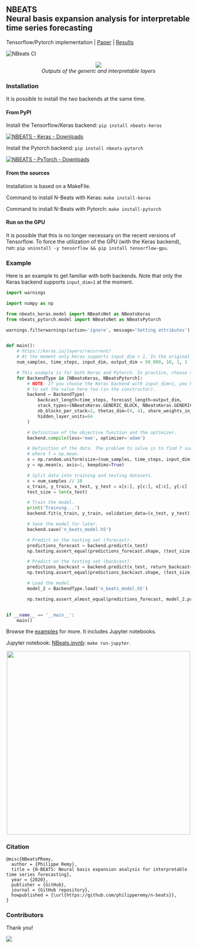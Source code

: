 ## NBEATS<br/>Neural basis expansion analysis for interpretable time series forecasting

Tensorflow/Pytorch implementation | [Paper](https://arxiv.org/abs/1905.10437)
| [Results](https://github.com/fecet/NBeats-M4)

![NBeats CI](https://github.com/philipperemy/n-beats/workflows/N%20Beats%20CI/badge.svg?branch=master)

<p align="center">
  <img src="assets/interpretable.png"><br/>
  <i>Outputs of the generic and interpretable layers</i>
</p>

### Installation

It is possible to install the two backends at the same time.

#### From PyPI

Install the Tensorflow/Keras backend: `pip install nbeats-keras`

[![NBEATS - Keras - Downloads](https://pepy.tech/badge/nbeats-keras)](https://pepy.tech/project/nbeats-keras)

Install the Pytorch backend: `pip install nbeats-pytorch`

[![NBEATS - PyTorch - Downloads](https://pepy.tech/badge/nbeats-pytorch)](https://pepy.tech/project/nbeats-pytorch)

#### From the sources

Installation is based on a MakeFile.

Command to install N-Beats with Keras: `make install-keras`

Command to install N-Beats with Pytorch: `make install-pytorch`

#### Run on the GPU

It is possible that this is no longer necessary on the recent versions of Tensorflow.  To force the utilization of the GPU (with the Keras backend),
run: `pip uninstall -y tensorflow && pip install tensorflow-gpu`. 

### Example

Here is an example to get familiar with both backends. Note that only the Keras backend supports `input_dim>1` at the moment.

```python
import warnings

import numpy as np

from nbeats_keras.model import NBeatsNet as NBeatsKeras
from nbeats_pytorch.model import NBeatsNet as NBeatsPytorch

warnings.filterwarnings(action='ignore', message='Setting attributes')


def main():
    # https://keras.io/layers/recurrent/
    # At the moment only Keras supports input_dim > 1. In the original paper, input_dim=1.
    num_samples, time_steps, input_dim, output_dim = 50_000, 10, 1, 1

    # This example is for both Keras and Pytorch. In practice, choose the one you prefer.
    for BackendType in [NBeatsKeras, NBeatsPytorch]:
        # NOTE: If you choose the Keras backend with input_dim>1, you have 
        # to set the value here too (in the constructor).
        backend = BackendType(
            backcast_length=time_steps, forecast_length=output_dim,
            stack_types=(NBeatsKeras.GENERIC_BLOCK, NBeatsKeras.GENERIC_BLOCK),
            nb_blocks_per_stack=2, thetas_dim=(4, 4), share_weights_in_stack=True,
            hidden_layer_units=64
        )

        # Definition of the objective function and the optimizer.
        backend.compile(loss='mae', optimizer='adam')

        # Definition of the data. The problem to solve is to find f such as | f(x) - y | -> 0.
        # where f = np.mean.
        x = np.random.uniform(size=(num_samples, time_steps, input_dim))
        y = np.mean(x, axis=1, keepdims=True)

        # Split data into training and testing datasets.
        c = num_samples // 10
        x_train, y_train, x_test, y_test = x[c:], y[c:], x[:c], y[:c]
        test_size = len(x_test)

        # Train the model.
        print('Training...')
        backend.fit(x_train, y_train, validation_data=(x_test, y_test), epochs=20, batch_size=128)

        # Save the model for later.
        backend.save('n_beats_model.h5')

        # Predict on the testing set (forecast).
        predictions_forecast = backend.predict(x_test)
        np.testing.assert_equal(predictions_forecast.shape, (test_size, backend.forecast_length, output_dim))

        # Predict on the testing set (backcast).
        predictions_backcast = backend.predict(x_test, return_backcast=True)
        np.testing.assert_equal(predictions_backcast.shape, (test_size, backend.backcast_length, output_dim))

        # Load the model.
        model_2 = BackendType.load('n_beats_model.h5')

        np.testing.assert_almost_equal(predictions_forecast, model_2.predict(x_test))


if __name__ == '__main__':
    main()
```

Browse the [examples](examples) for more. It includes Jupyter notebooks.

Jupyter notebook: [NBeats.ipynb](examples/NBeats.ipynb): `make run-jupyter`.

<p align="center">
  <img src="assets/nbeats.png" width="500"><br/>
</p>

### Citation

```
@misc{NBeatsPRemy,
  author = {Philippe Remy},
  title = {N-BEATS: Neural basis expansion analysis for interpretable time series forecasting},
  year = {2020},
  publisher = {GitHub},
  journal = {GitHub repository},
  howpublished = {\url{https://github.com/philipperemy/n-beats}},
}
```

### Contributors

Thank you!

<a href="https://github.com/philipperemy/n-beats/graphs/contributors">
  <img src="https://contrib.rocks/image?repo=philipperemy/n-beats" />
</a>
